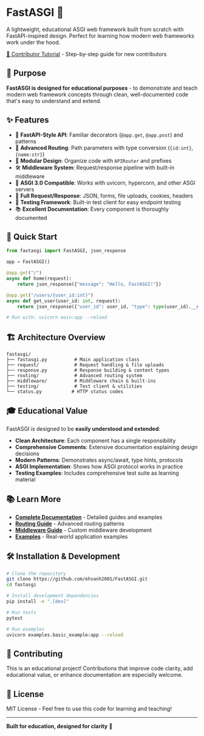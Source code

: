 # FastASGI 🚀

A lightweight, educational ASGI web framework built from scratch with FastAPI-inspired design. Perfect for learning how modern web frameworks work under the hood.

[📝 Contributor Tutorial](docs/contributor/index.html) - Step-by-step guide for new contributors

## 🎯 Purpose

**FastASGI is designed for educational purposes** - to demonstrate and teach modern web framework concepts through clean, well-documented code that's easy to understand and extend.

## ✨ Features

- 🔗 **FastAPI-Style API**: Familiar decorators (`@app.get`, `@app.post`) and patterns
- 🎯 **Advanced Routing**: Path parameters with type conversion (`{id:int}`, `{name:str}`)
- 🔧 **Modular Design**: Organize code with `APIRouter` and prefixes
- 🛠️ **Middleware System**: Request/response pipeline with built-in middleware
- 📡 **ASGI 3.0 Compatible**: Works with uvicorn, hypercorn, and other ASGI servers
- 🔄 **Full Request/Response**: JSON, forms, file uploads, cookies, headers
- 🧪 **Testing Framework**: Built-in test client for easy endpoint testing
- 📚 **Excellent Documentation**: Every component is thoroughly documented

## 🚀 Quick Start

```python
from fastasgi import FastASGI, json_response

app = FastASGI()

@app.get("/")
async def home(request):
    return json_response({"message": "Hello, FastASGI!"})

@app.get("/users/{user_id:int}")
async def get_user(user_id: int, request):
    return json_response({"user_id": user_id, "type": type(user_id).__name__})

# Run with: uvicorn main:app --reload
```

## 🏗️ Architecture Overview

```
fastasgi/
├── fastasgi.py          # Main application class
├── request/             # Request handling & file uploads
├── response.py          # Response building & content types
├── routing/             # Advanced routing system
├── middleware/          # Middleware chain & built-ins
├── testing/             # Test client & utilities
└── status.py           # HTTP status codes
```

## 🎓 Educational Value

FastASGI is designed to be **easily understood and extended**:

- **Clean Architecture**: Each component has a single responsibility
- **Comprehensive Comments**: Extensive documentation explaining design decisions
- **Modern Patterns**: Demonstrates async/await, type hints, protocols
- **ASGI Implementation**: Shows how ASGI protocol works in practice
- **Testing Examples**: Includes comprehensive test suite as learning material

## 📚 Learn More

- **[Complete Documentation](docs/README.md)** - Detailed guides and examples
- **[Routing Guide](docs/ROUTING_GUIDE.md)** - Advanced routing patterns
- **[Middleware Guide](docs/MIDDLEWARE_GUIDE.md)** - Custom middleware development
- **[Examples](examples/)** - Real-world application examples

## 🛠️ Installation & Development

```bash
# Clone the repository
git clone https://github.com/ehsanh2001/FastASGI.git
cd fastasgi

# Install development dependencies
pip install -e ".[dev]"

# Run tests
pytest

# Run examples
uvicorn examples.basic_example:app --reload
```

## 🤝 Contributing

This is an educational project! Contributions that improve code clarity, add educational value, or enhance documentation are especially welcome.

## 📄 License

MIT License - Feel free to use this code for learning and teaching!

---

**Built for education, designed for clarity** 📖
